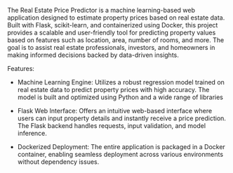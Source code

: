 The Real Estate Price Predictor is a machine learning-based web application designed to estimate property prices based on real estate data. Built with Flask, scikit-learn, and containerized using Docker, this project provides a scalable and user-friendly tool for predicting property values based on features such as location, area, number of rooms, and more. The goal is to assist real estate professionals, investors, and homeowners in making informed decisions backed by data-driven insights.

Features: 
* Machine Learning Engine: Utilizes a robust regression model trained on real estate data to predict property prices with high accuracy. The model is built and optimized using Python and a wide range of libraries

* Flask Web Interface: Offers an intuitive web-based interface where users can input property details and instantly receive a price prediction. The Flask backend handles requests, input validation, and model inference.

* Dockerized Deployment: The entire application is packaged in a Docker container, enabling seamless deployment across various environments without dependency issues.
